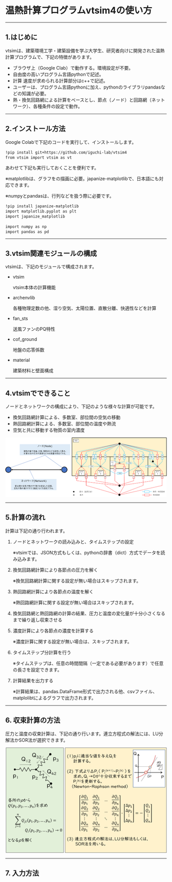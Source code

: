 # 温熱計算プログラムvtsim4の使い方

---
## 1.はじめに

  vtsimは、建築環境工学・建築設備を学ぶ大学生、研究者向けに開発された温熱計算プログラムで、下記の特徴があります。

*   ブラウザ上（Google Clab）で動作する。環境設定が不要。
*   自由度の高いプログラム言語pythonで記述。
*   計算 速度が求められる計算部分はc++で記述。
*   ユーザーは、プログラム言語pythonに加え、pythonのライブラリpandasなどの知識が必要。
*   熱・換気回路網による計算をベースとし、節点（ノード）と回路網（ネットワーク）、各種条件の設定で動作。

---
## 2.インストール方法

  Google Colabで下記のコードを実行して、インストールします。

```
!pip install git+https://github.com/iguchi-lab/vtsim4
from vtsim import vtsim as vt
```
  あわせて下記も実行しておくことを便利です。

  ※matplotlibは、グラフをの描画に必要。japanize-matplotlibで、日本語にも対応できます。

  ※numpyとpandasは、行列などを扱う際に必要です。

```
!pip install japanize-matplotlib
import matplotlib.pyplot as plt
import japanize_matplotlib

import numpy as np
import pandas as pd
```

---
## 3.vtsim関連モジュールの構成

  vtsimは、下記のモジュールで構成されます。

- vtsim

  vtsim本体の計算機能
- archenvlib

  各種物理定数の他、湿り空気、太陽位置、直散分離、快適性などを計算
- fan_sts

  送風ファンのPQ特性
- cof_ground

  地盤の応答係数
- material

  建築材料と壁面構成

---
## 4.vtsimでできること

ノードとネットワークの構成により、下記のような様々な計算が可能です。

- 換気回路網計算による、多数室、部位間の空気の移動
- 熱回路網計算による、多数室、部位間の温度や熱流
- 空気と共に移動する物質の室内濃度

![ノードとネットワークの設定例](sample01.png)

---
## 5.計算の流れ

計算は下記の通り行われます。

1. ノードとネットワークの読み込みと、タイムステップの設定

    ※vtsimでは、JSON方式もしくは、pythonの辞書（dict）方式でデータを読み込みます。

2. 換気回路網計算により各節点の圧力を解く

    ※換気回路網計算に関する設定が無い場合はスキップされます。

3. 熱回路網計算により各節点の温度を解く

    ※熱回路網計算に関する設定が無い場合はスキップされます。

4. 換気回路網と熱回路網の計算の結果、圧力と温度の変化量が十分小さくなるまで繰り返し収束させる

5. 濃度計算により各節点の濃度を計算する

    ※濃度計算に関する設定が無い場合は、スキップされます。

6. タイムステップ分計算を行う

    ※タイムステップは、任意の時間間隔（一定である必要があります）で任意の長さを設定できます。

7. 計算結果を出力する

    ※計算結果は、pandas.DataFrame形式で出力される他、csvファイル、matplolibtによるグラフで出力されます。

---
## 6. 収束計算の方法

圧力と温度の収束計算は、下記の通り行います。連立方程式の解法には、LU分解法かSOR法が選択できます。

![収束計算の方法](sample02.png)

---
## 7. 入力方法 
